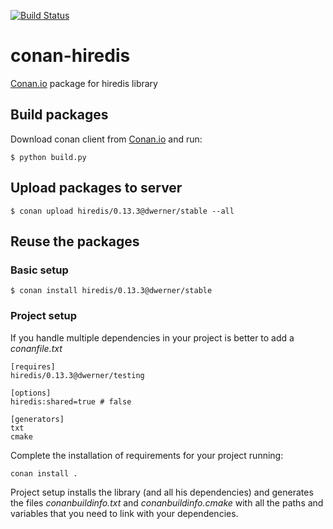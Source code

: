 [![Build Status](https://travis-ci.org/dwerner/conan-hiredis.svg)](https://travis-ci.org/dwerner/conan-hiredis)


# conan-hiredis

[Conan.io](https://conan.io) package for hiredis library

## Build packages

Download conan client from [Conan.io](https://conan.io) and run:

    $ python build.py
    
## Upload packages to server

    $ conan upload hiredis/0.13.3@dwerner/stable --all
    
## Reuse the packages

### Basic setup

    $ conan install hiredis/0.13.3@dwerner/stable
    
### Project setup

If you handle multiple dependencies in your project is better to add a *conanfile.txt*
    
    [requires]
    hiredis/0.13.3@dwerner/testing

    [options]
    hiredis:shared=true # false
    
    [generators]
    txt
    cmake

Complete the installation of requirements for your project running:</small></span>

    conan install . 

Project setup installs the library (and all his dependencies) and generates the files *conanbuildinfo.txt* and *conanbuildinfo.cmake* with all the paths and variables that you need to link with your dependencies.
